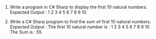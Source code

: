1. Write a program in C# Sharp to display the first 10 natural numbers. 
Expected Output :
1 2 3 4 5 6 7 8 9 10

1. Write a C# Sharp program to find the sum of first 10 natural numbers. 
Expected Output :
The first 10 natural number is :
1 2 3 4 5 6 7 8 9 10
The Sum is : 55
